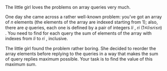 The little girl loves the problems on array queries very much.

One day she came across a rather well-known problem: you've got an array of 𝑛
 elements (the elements of the array are indexed starting from 1); also, there are 𝑞
 queries, each one is defined by a pair of integers 𝑙𝑖
, 𝑟𝑖
 (1≤𝑙𝑖≤𝑟𝑖≤𝑛)
. You need to find for each query the sum of elements of the array with indexes from 𝑙𝑖
 to 𝑟𝑖
, inclusive.

The little girl found the problem rather boring. She decided to reorder the array elements before replying to the queries in a way that makes the sum of query replies maximum possible. Your task is to find the value of this maximum sum.